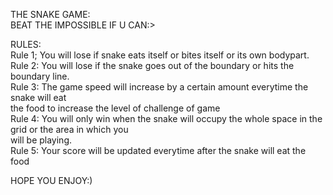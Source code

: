 THE SNAKE GAME:<br>
BEAT THE IMPOSSIBLE IF U CAN:><br>

RULES:<br>
Rule 1; You will lose if snake eats itself or bites itself or its own bodypart.<br>
Rule 2: You will lose if the snake goes out of the boundary or hits the boundary line.<br>
Rule 3: The game speed will increase by a certain amount everytime the snake will eat<br> 
the food to increase the level of challenge of game<br>
Rule 4: You will only win when the snake will occupy the whole space in the grid or the area in which you<br>
will be playing.<br>
Rule 5: Your score will be updated everytime after the snake will eat the food<br>

HOPE  YOU ENJOY:)